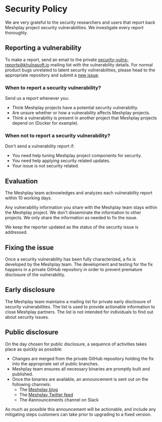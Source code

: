 # Security Policy
We are very grateful to the security researchers and users that report
back Meshplay project security vulnerabilities. We investigate every report thoroughly.

## Reporting a vulnerability
To make a report, send an email to the private
[security-vulns-reports@khulnasoft.io](mailto:security-vulns-reports@khulnasoft.io)
mailing list with the vulnerability details. For normal product bugs
unrelated to latent security vulnerabilities, please head to
the appropriate repository and submit a [new issue](../../issues/new/choose).

### When to report a security vulnerability?

Send us a report whenever you:

- Think Meshplay projects have a potential security vulnerability.
- Are unsure whether or how a vulnerability affects Meshplay projects.
- Think a vulnerability is present in another project that Meshplay projects
depend on (Docker for example).

### When not to report a security vulnerability?

Don't send a vulnerability report if:

- You need help tuning Meshplay project components for security.
- You need help applying security related updates.
- Your issue is not security related.

## Evaluation

The Meshplay team acknowledges and analyzes each vulnerability report within 10 working days.

Any vulnerability information you share with the Meshplay team stays
within the Meshplay project. We don't disseminate the information to other
projects. We only share the information as needed to fix the issue.

We keep the reporter updated as the status of the security issue is addressed.

## Fixing the issue

Once a security vulnerability has been fully characterized, a fix is developed by the Meshplay team.
The development and testing for the fix happens in a private GitHub repository in order to prevent
premature disclosure of the vulnerability.

## Early disclosure

The Meshplay team maintains a mailing list for private early disclosure of security vulnerabilities. 
The list is used to provide actionable information to close Meshplay partners. The list is not intended 
for individuals to find out about security issues.

## Public disclosure

On the day chosen for public disclosure, a sequence of activities takes place as quickly as possible:

- Changes are merged from the private GitHub repository holding the fix into the appropriate set of public
branches.
- Meshplay team ensures all necessary binaries are promptly built and published.
- Once the binaries are available, an announcement is sent out on the following channels:
  - The [Meshplay blog](https://meshplay.io/blog/)
  - The [Meshplay Twitter feed](https://twitter.com/khulnasoft)
  - The #announcements channel on Slack

As much as possible this announcement will be actionable, and include any mitigating steps customers can take prior to
upgrading to a fixed version.
